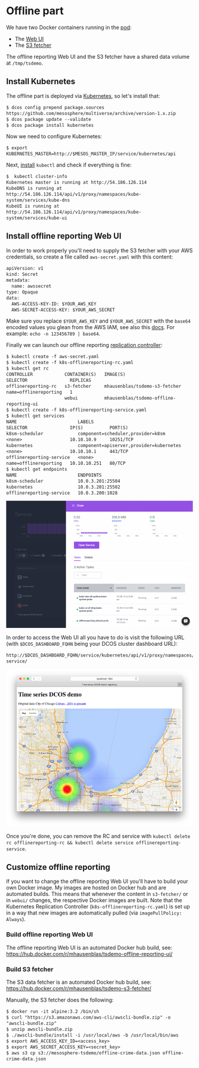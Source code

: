 # Offline part

We have two Docker containers running in the [pod](k8s-offlinereporting.yaml):

- The [Web UI](https://hub.docker.com/r/mhausenblas/tsdemo-offline-reporting-ui/) 
- The [S3 fetcher](https://hub.docker.com/r/mhausenblas/tsdemo-s3-fetcher/)

The offline reporting Web UI and the S3 fetcher have a shared data volume at `/tmp/tsdemo`.

## Install Kubernetes

The offline part is deployed via [Kubernetes](https://docs.mesosphere.com/services/kubernetes/), so let's install that:

    $ dcos config prepend package.sources https://github.com/mesosphere/multiverse/archive/version-1.x.zip
    $ dcos package update --validate
    $ dcos package install kubernetes

Now we need to configure Kubernetes:

    $ export KUBERNETES_MASTER=http://$MESOS_MASTER_IP/service/kubernetes/api

Next, [install](https://docs.mesosphere.com/services/kubernetes/#a-namefivealaunch-a-kubernetes-pod-and-service-by-using-kubectl) `kubectl`
and check if everything is fine:

    $  kubectl cluster-info
    Kubernetes master is running at http://54.186.126.114
    KubeDNS is running at http://54.186.126.114/api/v1/proxy/namespaces/kube-system/services/kube-dns
    KubeUI is running at http://54.186.126.114/api/v1/proxy/namespaces/kube-system/services/kube-ui

## Install offline reporting Web UI

In order to work properly you'll need to supply the S3 fetcher with your AWS credentials, so create a file called `aws-secret.yaml` with this content:

    apiVersion: v1
    kind: Secret
    metadata:
      name: awssecret
    type: Opaque
    data:
      AWS-ACCESS-KEY-ID: $YOUR_AWS_KEY
      AWS-SECRET-ACCESS-KEY: $YOUR_AWS_SECRET

Make sure you replace `$YOUR_AWS_KEY` and `$YOUR_AWS_SECRET` with the `base64` encoded values you glean from the AWS IAM, see also this [docs](http://docs.aws.amazon.com/general/latest/gr/aws-access-keys-best-practices.html). For example: `echo -n 123456789 | base64`.


Finally we can launch our offline reporting [replication controller](http://kubernetes.io/v1.0/docs/user-guide/walkthrough/k8s201.html#replication-controllers):

    $ kubectl create -f aws-secret.yaml
    $ kubectl create -f k8s-offlinereporting-rc.yaml
    $ kubectl get rc
    CONTROLLER            CONTAINER(S)   IMAGE(S)                                  SELECTOR                REPLICAS
    offlinereporting-rc   s3-fetcher     mhausenblas/tsdemo-s3-fetcher             name=offlinereporting   1
                          webui          mhausenblas/tsdemo-offline-reporting-ui
    $ kubectl create -f k8s-offlinereporting-service.yaml
    $ kubectl get services
    NAME                       LABELS                                    SELECTOR                IP(S)          PORT(S)
    k8sm-scheduler             component=scheduler,provider=k8sm         <none>                  10.10.10.9     10251/TCP
    kubernetes                 component=apiserver,provider=kubernetes   <none>                  10.10.10.1     443/TCP
    offlinereporting-service   <none>                                    name=offlinereporting   10.10.10.251   80/TCP
    $ kubectl get endpoints
    NAME                       ENDPOINTS
    k8sm-scheduler             10.0.3.201:25504
    kubernetes                 10.0.3.201:25502
    offlinereporting-service   10.0.3.200:1028

![K8S deployment](../img/k8s-deployment.png)

In order to access the Web UI all you have to do is visit the following URL (with `$DCOS_DASHBOARD_FQHN` being your DCOS cluster dashboard URL):

    http://$DCOS_DASHBOARD_FQHN/service/kubernetes/api/v1/proxy/namespaces/default/services/offlinereporting-service/

![Offline reporting Web UI](../img/offline-reporting.png)

Once you're done, you can remove the RC and service with `kubectl delete rc offlinereporting-rc && kubectl delete service offlinereporting-service`.

## Customize offline reporting

If you want to change the offline reporting Web UI you'll have to build your own Docker image. 
My images are hosted on Docker hub and are automated builds. This means that whenever the 
content in `s3-fetcher/` or in `webui/` changes, the respective Docker images are built.
Note that the Kubernetes Replication Controller (`k8s-offlinereporting-rc.yaml`) is set up in a way that new images are automatically
pulled (via `imagePullPolicy: Always`).

### Build offline reporting Web UI

The offline reporting Web UI is an automated Docker hub build, see: https://hub.docker.com/r/mhausenblas/tsdemo-offline-reporting-ui/

### Build S3 fetcher

The S3 data fetcher is an automated Docker hub build, see: https://hub.docker.com/r/mhausenblas/tsdemo-s3-fetcher/

Manually, the S3 fetcher does the following:

    $ docker run -it alpine:3.2 /bin/sh
    $ curl "https://s3.amazonaws.com/aws-cli/awscli-bundle.zip" -o "awscli-bundle.zip"
    $ unzip awscli-bundle.zip
    $ ./awscli-bundle/install -i /usr/local/aws -b /usr/local/bin/aws
    $ export AWS_ACCESS_KEY_ID=<access_key>
    $ export AWS_SECRET_ACCESS_KEY=<secret_key>
    $ aws s3 cp s3://mesosphere-tsdemo/offline-crime-data.json offline-crime-data.json

